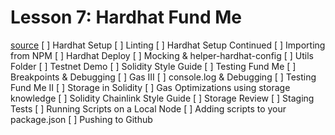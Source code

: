 # Lesson 7: Hardhat Fund Me
[source](https://www.youtube.com/watch?v=gyMwXuJrbJQ&t=36048s&ab_channel=freeCodeCamp.org)
[ ] Hardhat Setup
[ ] Linting
[ ] Hardhat Setup Continued
[ ] Importing from NPM
[ ] Hardhat Deploy
[ ] Mocking & helper-hardhat-config
[ ] Utils Folder
[ ] Testnet Demo
[ ] Solidity Style Guide
[ ] Testing Fund Me
[ ] Breakpoints & Debugging
[ ] Gas III
[ ] console.log & Debugging
[ ] Testing Fund Me II
[ ] Storage in Solidity
[ ] Gas Optimizations using storage knowledge
[ ] Solidity Chainlink Style Guide
[ ] Storage Review
[ ] Staging Tests
[ ] Running Scripts on a Local Node
[ ] Adding scripts to your package.json
[ ] Pushing to Github
